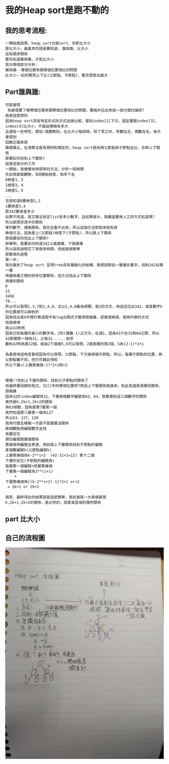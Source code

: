 我的Heap sort是跑不動的
====
我的思考流程:
------
    一開始我就想，heap_sort也是sort，亦即比大小
    那比大小，最基本的就是要知道: 誰與誰，比大小
    這有順序關係
    要先知道誰與誰，才能比大小
    我分兩個部分分析:
    誰與誰--哪個位置來跟哪個位置相比的問題
    比大小--如何實現上下比(父節點、子節點)、要怎麼取出最大
Part誰與誰:
------
    可能會問
     為甚麼要了解哪個位置來跟哪個位置相比的問題，要格外拉出來成一部分做討論呢?
    我是這麼想的
    因為heap sort具有特定形式的方式去做比較，譬如index[1]下方，固定要跟index[3]、index[4]比大小，不論這棵樹有多大
    且還有一些特性，譬如:我觀察到，在比大小階段時。除了零之外，奇數在左，偶數在右，後方會提到
    回歸正題來說
    誰跟誰比，在演算法是有規則和規定的，heap sort是採用父節點與子節點去比，亦即上下關係
    那要如何找到上下關係?
    就是這部分的工作
    一開始，我傻傻地用很笨的方法，分析一段時間
    先從很直覺觀察，從0開始檢查，依序下去
    0檢查1，2
    1檢查3，4
    2檢查5，6
    ...
    怎麼知道0要檢查1,2
    1要檢查3,4
    那342要檢查多少
    如果不知道，我又無法肯定list有多少數字，且如果很大，我難道要用人工的方式知道嗎?
    所以欲探求其中的關係
    單列數字，裡面關係，我完全看不出來，所以這個方法對我來說失效
    換個方法，因為是上(父節點)檢查下(子節點)，所以是上下關係
    那我要如何找出上下關係?
    即舉例，我要如何知道342上面接誰，下面接誰
    所以這段過程花了我很多時間，但結論很簡單
    那繁瑣的過程
    第一步:
    我先看到了heap sort 呈現tree具有層級化的結構，我想說那從一層層先著手，找到342在哪一層
    用層與層之間的排序位置關係，這方法找出上下關係
    用層的關係
    0
    12
    3456
    78...
    所以可以發現1,3,7和2,4,8，尤以2,4,8最為明顯，是2的次方，用這定位出342，或某數字k的位置是可以辦到的
    因為找出某k中間計算過程中有log出現式子變得很複雜，感覺很麻煩，我用列舉的方式
    找尋規律
    我以42為例
    因為已知每層的最小的數字為，2的(層數-1)之次方，在減1，因為42介在32與64之間，所以42那層第一個為31，之後32......依序
    數到42時為第12個，經由2下面接5,6可以發現，2是那層的第2個，5為(2-1)*2+1

    為甚麼用這角度看呢因為可以發現，父節點，下方接兩個子節點，所以，每層子節點的位置，與父節點雖不同，但仍可藉此得知
    所以下層=(上層第幾個-1)*2+1和+2


    喔喔!!找到上下層的關係，找到父子節點的關係了
    但最終要回歸到程式，32[]中的哪個位置呢?將這上下層關係放進來，到此我還是用層找關係，很複雜
    因為32於index編號為31，下層兩個數字編號為63、64，我驚覺到這三個數字的關係
    竟然是k,2k+1,2k+2的關係
    用63檢驗，因為是第7層第一個
    我們知道第八層第一個為127
    所以63、127、128
    我用代號去模擬一次是不是跟層沒關係
    換個觀點用編號觀念去找
    我要定位
    探討編號跟層個關係
    第幾個用編號去表達，用前面上下層關係找到子節點的編號
    某個數編號k(父節點編號k)
    上層第幾個為k-2**i+2  (42-31+1=12) 第十二個
    下層的定位(子節點的編號為)
    每層第一個編號+該層第幾個
    下層第一個編號為2**(i+1)
        +
    下層第幾個為[(k-2**i+2)-1]*2+1 or+2
     = 2k+1 or 2k+2

    搞笑，最終得出的結果就是這麼簡單，我前面寫一大串做甚麼
    k,2k+1,2k+2的關係，是必然的，部是某區域的偶然關係
part 比大小
------

自己的流程圖
------
![image](https://github.com/ghost36168/realreason/blob/master/%E5%9C%96%E7%89%87/2132.jpg)


